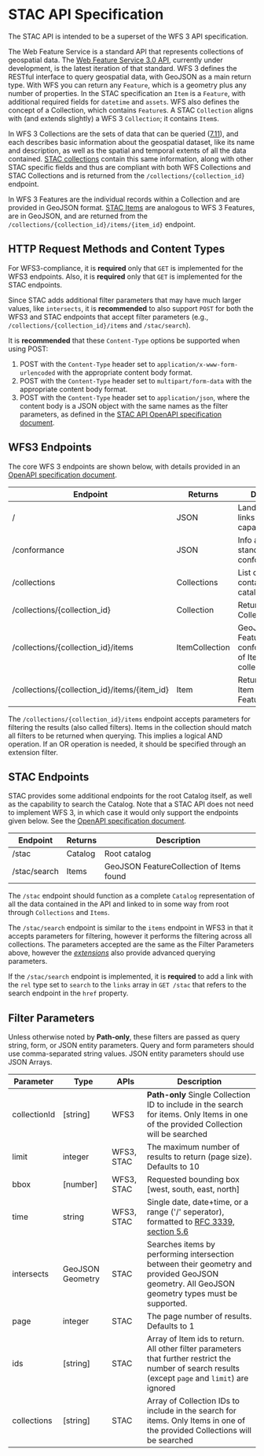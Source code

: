# STAC API Specification

The STAC API is intended to be a superset of the WFS 3 API specification.

The Web Feature Service is a standard API that represents collections of geospatial data. The [Web Feature Service 3.0 API](https://github.com/opengeospatial/WFS_FES), currently under development, is the latest iteration of that standard. WFS 3 defines the RESTful interface to query geospatial data, with GeoJSON as a main return type. With WFS you can return any `Feature`, which is a geometry plus any number of properties. In the STAC specification an `Item` is a `Feature`, with additional required fields for `datetime` and `assets`. WFS also defines the concept of a Collection, which contains `Feature`s. A STAC `Collection` aligns with (and extends slightly) a WFS 3 `Collection`; it contains `Item`s.

In WFS 3 Collections are the sets of data that can be queried ([7.11](http://docs.opengeospatial.org/DRAFTS/17-069r1.html#_feature_collections)), and each describes basic information about the geospatial dataset, like its name and description, as well as the spatial and temporal extents of all the data contained. [STAC collections](../collection-spec/README.md) contain this same information, along with other STAC specific fields and thus are compliant with both WFS Collections and STAC Collections and is returned from the `/collections/{collection_id}` endpoint.

In WFS 3 Features are the individual records within a Collection and are provided in GeoJSON format. [STAC Items](../item-spec/README.md) are analogous to WFS 3 Features, are in GeoJSON, and are returned from the `/collections/{collection_id}/items/{item_id}` endpoint.

## HTTP Request Methods and Content Types

For WFS3-compliance, it is **required** only that `GET` is implemented for the WFS3 endpoints.  Also, it is **required** only that `GET` is implemented for the STAC endpoints. 

Since STAC adds additional filter parameters that may have much larger values, like `intersects`, it is **recommended** to also support `POST` for both the WFS3 and STAC endpoints that
 accept filter parameters (e.g., `/collections/{collection_id}/items` and `/stac/search`). 
 
It is **recommended** that these `Content-Type` options be supported when using POST:

1. POST with the `Content-Type` header set to `application/x-www-form-urlencoded` with the appropriate content body format.
2. POST with the `Content-Type` header set to `multipart/form-data` with the appropriate content body format.
3. POST with the `Content-Type` header set to `application/json`, where the content body is a JSON object with the same names as the filter parameters, as defined in the [STAC API OpenAPI specification document](STAC.yaml).  

## WFS3 Endpoints

The core WFS 3 endpoints are shown below, with details provided in an [OpenAPI specification document](openapi/WFS3.yaml).

| Endpoint      | Returns          | Description        |
| ------------ | ------------- | ---------------------- |
| / | JSON        | Landing page, links to API capabilities |
| /conformance | JSON | Info about standards the API conforms to       |
| /collections | Collections | List of Collections contained in the catalog |
| /collections/{collection_id} | Collection | Returns single Collection JSON |
| /collections/{collection_id}/items | ItemCollection | GeoJSON FeatureCollection-conformant entity of Items in collection |
| /collections/{collection_id}/items/{item_id} | Item | Returns single Item (GeoJSON Feature)|

The `/collections/{collection_id}/items` endpoint accepts parameters for filtering the results (also called filters). 
Items in the collection should match all filters to be returned when querying. This implies a logical AND operation. If an OR operation is needed, it should be specified through an extension filter.

## STAC Endpoints

STAC provides some additional endpoints for the root Catalog itself, as well as the capability to search the Catalog. Note that a STAC API does not need to implement WFS 3, in which case it would only support the endpoints given below. See the [OpenAPI specification document](openapi/STAC.yaml).

| Endpoint      | Returns          | Description        |
| ------------ | ------------- | ---------------------- |
| /stac | Catalog        | Root catalog |
| /stac/search | Items | GeoJSON FeatureCollection of Items found |

The `/stac` endpoint should function as a complete `Catalog` representation of all the data contained in the API and linked to in some way from root through `Collections` and `Items`.

The `/stac/search` endpoint is similar to the `items` endpoint in WFS3 in that it accepts parameters for filtering, however it performs the filtering across all collections. The parameters accepted are the same as the Filter Parameters above, however the *[extensions](extensions/README.md)* also provide advanced querying parameters.

If the `/stac/search` endpoint is implemented, it is **required** to add a link with the `rel` type set to `search` to the `links` array in `GET /stac` that refers to the search endpoint in the `href` property.

## Filter Parameters

Unless otherwise noted by **Path-only**, these filters are passed as query string, form, or JSON entity parameters.  Query and form parameters should use comma-separated string values. JSON entity parameters should use JSON Arrays. 

| Parameter    | Type             | APIs       | Description        |
| -----------  | ---------------- | ---------- | ---------------------- |
| collectionId | [string]         | WFS3       | **Path-only** Single Collection ID to include in the search for items. Only Items in one of the provided Collection will be searched |
| limit        | integer          | WFS3, STAC | The maximum number of results to return (page size). Defaults to 10 |
| bbox         | [number]         | WFS3, STAC | Requested bounding box [west, south, east, north] |
| time         | string           | WFS3, STAC | Single date, date+time, or a range ('/' seperator), formatted to [RFC 3339, section 5.6](https://tools.ietf.org/html/rfc3339#section-5.6) |
| intersects   | GeoJSON Geometry | STAC | Searches items by performing intersection between their geometry and provided GeoJSON geometry.  All GeoJSON geometry types must be supported. |
| page         | integer          | STAC       | The page number of results. Defaults to 1 |
| ids          | [string]         | STAC       | Array of Item ids to return. All other filter parameters that further restrict the number of search results (except `page` and `limit`) are ignored |
| collections  | [string]         | STAC       | Array of Collection IDs to include in the search for items. Only Items in one of the provided Collections will be searched |
